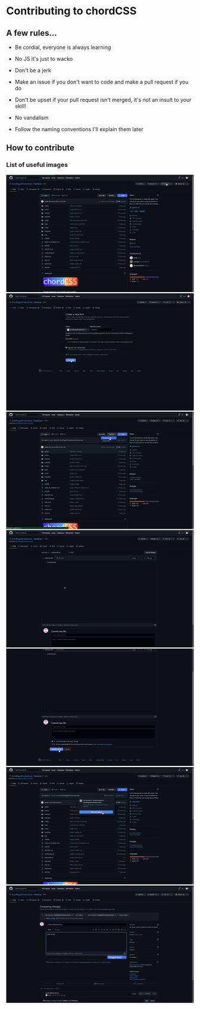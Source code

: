 # Contributing to chordCSS
## A few rules...
- Be cordial, everyone is always learning

- No JS it's just to wacko

- Don't be a jerk

- Make an issue if you don't want to code
and make a pull request if you do

- Don't be upset if your pull request isn't merged,
it's not an insult to your skill!

- No vandalism

- Follow the naming conventions I'll explain them later


## How to contribute
### List of useful images
![First Image](https://github.com/GoneRogueProductions/chordcss/blob/main/tutorial/1.png)
![Second Image](https://github.com/GoneRogueProductions/chordcss/blob/main/tutorial/2.png)
![Third Image](https://github.com/GoneRogueProductions/chordcss/blob/main/tutorial/3.png)
![Fifth Image](https://github.com/GoneRogueProductions/chordcss/blob/main/tutorial/5.png)
![Sixth Image](https://github.com/GoneRogueProductions/chordcss/blob/main/tutorial/6.png)
![Seventh Image](https://github.com/GoneRogueProductions/chordcss/blob/main/tutorial/7.png)
![Eighth Image](https://github.com/GoneRogueProductions/chordcss/blob/main/tutorial/8.png)

